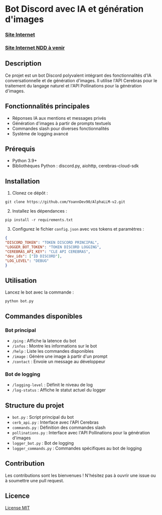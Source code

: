 # Bot Discord avec IA et génération d'images

### [Site Internet](https://alphallm.github.io/AlphaLLM/)
### [Site Internet NDD à venir](https://alphallm.fr.nf)

## Description

Ce projet est un bot Discord polyvalent intégrant des fonctionnalités d'IA conversationnelle et de génération d'images. Il utilise l'API Cerebras pour le traitement du langage naturel et l'API Pollinations pour la génération d'images.

## Fonctionnalités principales

- Réponses IA aux mentions et messages privés
- Génération d'images à partir de prompts textuels
- Commandes slash pour diverses fonctionnalités
- Système de logging avancé

## Prérequis

- Python 3.9+
- Bibliothèques Python : discord.py, aiohttp, cerebras-cloud-sdk

## Installation

1. Clonez ce dépôt :
```shell
git clone https://github.com/YoannDev90/AlphaLLM-v2.git
```
2. Installez les dépendances :
```shell
pip install -r requirements.txt
```
3. Configurez le fichier `config.json` avec vos tokens et paramètres :
```json
{
"DISCORD_TOKEN": "TOKEN DISCORD PRINCIPAL",
"LOGGER_BOT_TOKEN": "TOKEN DISCORD LOGGING",
"CEREBRAS_API_KEY": "CLE API CEREBRAS",
"dev_ids": ["ID DISCORD"],
"LOG_LEVEL": "DEBUG"
}
```
## Utilisation

Lancez le bot avec la commande :
```shell
python bot.py
```

## Commandes disponibles

### Bot principal
- `/ping` : Affiche la latence du bot
- `/infos` : Montre les informations sur le bot
- `/help` : Liste les commandes disponibles
- `/image` : Génère une image à partir d'un prompt
- `/contact` : Envoie un message au développeur

### Bot de logging
- `/logging-level` : Définit le niveau de log
- `/log-status` : Affiche le statut actuel du logger

## Structure du projet

- `bot.py` : Script principal du bot
- `cerb_api.py` : Interface avec l'API Cerebras
- `commands.py` : Définition des commandes slash
- `pollinations.py` : Interface avec l'API Pollinations pour la génération d'images
- `logger_bot.py` : Bot de logging
- `logger_commands.py` : Commandes spécifiques au bot de logging

## Contribution

Les contributions sont les bienvenues ! N'hésitez pas à ouvrir une issue ou à soumettre une pull request.

## Licence

[License MIT](LICENSE)
